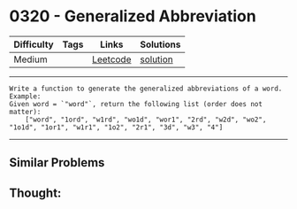# 0320 - Generalized Abbreviation

Difficulty  | Tags | Links | Solutions
----------- | ---- | ----- | -----
Medium |  | [Leetcode](https://leetcode.com/problems/generalized-abbreviation) | [solution](https://leetcode.com/problems/generalized-abbreviation/solution/)


-----------

```
Write a function to generate the generalized abbreviations of a word.
Example:
Given word = `"word"`, return the following list (order does not matter):
    ["word", "1ord", "w1rd", "wo1d", "wor1", "2rd", "w2d", "wo2", "1o1d", "1or1", "w1r1", "1o2", "2r1", "3d", "w3", "4"]
```

-----------


## Similar Problems




## Thought:
